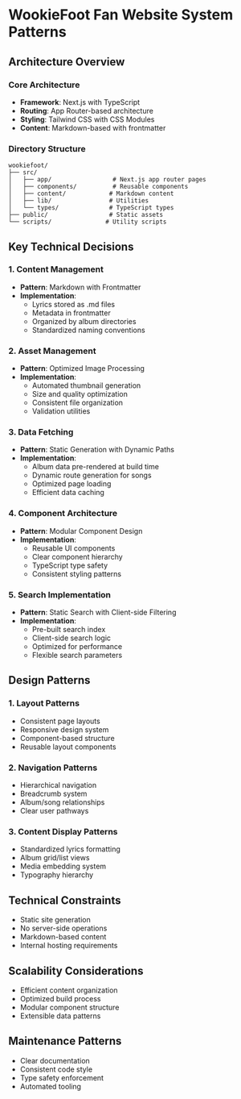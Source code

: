 # WookieFoot Fan Website System Patterns

## Architecture Overview

### Core Architecture
- **Framework**: Next.js with TypeScript
- **Routing**: App Router-based architecture
- **Styling**: Tailwind CSS with CSS Modules
- **Content**: Markdown-based with frontmatter

### Directory Structure
```
wookiefoot/
├── src/
│   ├── app/                 # Next.js app router pages
│   ├── components/          # Reusable components
│   ├── content/            # Markdown content
│   ├── lib/                # Utilities
│   └── types/              # TypeScript types
├── public/                 # Static assets
└── scripts/               # Utility scripts
```

## Key Technical Decisions

### 1. Content Management
- **Pattern**: Markdown with Frontmatter
- **Implementation**: 
  - Lyrics stored as .md files
  - Metadata in frontmatter
  - Organized by album directories
  - Standardized naming conventions

### 2. Asset Management
- **Pattern**: Optimized Image Processing
- **Implementation**:
  - Automated thumbnail generation
  - Size and quality optimization
  - Consistent file organization
  - Validation utilities

### 3. Data Fetching
- **Pattern**: Static Generation with Dynamic Paths
- **Implementation**:
  - Album data pre-rendered at build time
  - Dynamic route generation for songs
  - Optimized page loading
  - Efficient data caching

### 4. Component Architecture
- **Pattern**: Modular Component Design
- **Implementation**:
  - Reusable UI components
  - Clear component hierarchy
  - TypeScript type safety
  - Consistent styling patterns

### 5. Search Implementation
- **Pattern**: Static Search with Client-side Filtering
- **Implementation**:
  - Pre-built search index
  - Client-side search logic
  - Optimized for performance
  - Flexible search parameters

## Design Patterns

### 1. Layout Patterns
- Consistent page layouts
- Responsive design system
- Component-based structure
- Reusable layout components

### 2. Navigation Patterns
- Hierarchical navigation
- Breadcrumb system
- Album/song relationships
- Clear user pathways

### 3. Content Display Patterns
- Standardized lyrics formatting
- Album grid/list views
- Media embedding system
- Typography hierarchy

## Technical Constraints
- Static site generation
- No server-side operations
- Markdown-based content
- Internal hosting requirements

## Scalability Considerations
- Efficient content organization
- Optimized build process
- Modular component structure
- Extensible data patterns

## Maintenance Patterns
- Clear documentation
- Consistent code style
- Type safety enforcement
- Automated tooling